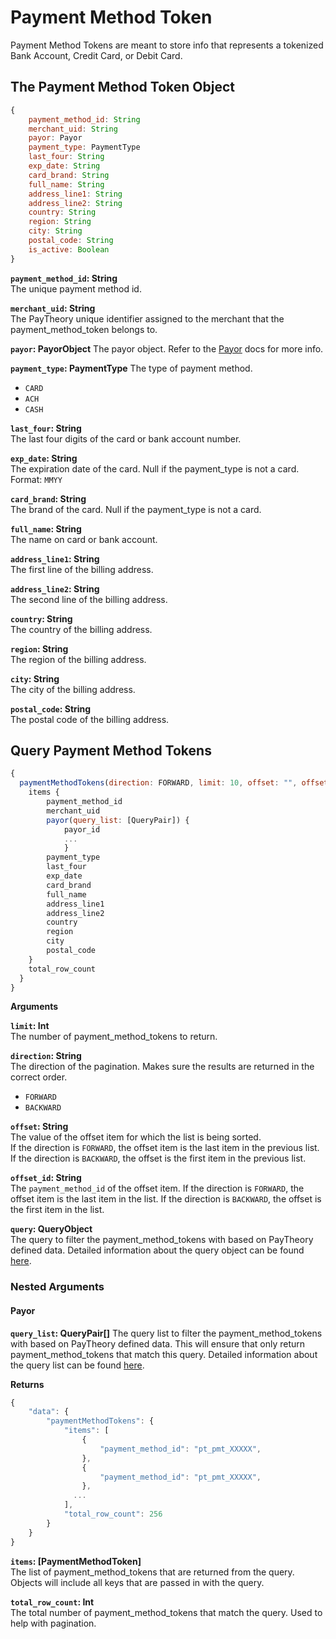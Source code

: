 # Payment Method Token

Payment Method Tokens are meant to store info that represents a tokenized Bank Account, Credit Card, or Debit Card.

## The Payment Method Token Object
```js
{
    payment_method_id: String
    merchant_uid: String
    payor: Payor
    payment_type: PaymentType
    last_four: String
    exp_date: String
    card_brand: String
    full_name: String
    address_line1: String
    address_line2: String
    country: String
    region: String
    city: String
    postal_code: String
    is_active: Boolean
}
```

**`payment_method_id`: String**  
The unique payment method id.

**`merchant_uid`: String**  
The PayTheory unique identifier assigned to the merchant that the payment_method_token belongs to.

**`payor`: PayorObject**
The payor object. Refer to the [Payor](payor) docs for more info.

**`payment_type`: PaymentType**
The type of payment method.
* `CARD`
* `ACH`
* `CASH`

**`last_four`: String**  
The last four digits of the card or bank account number.

**`exp_date`: String**  
The expiration date of the card. Null if the payment_type is not a card. Format: `MMYY`

**`card_brand`: String**  
The brand of the card. Null if the payment_type is not a card.

**`full_name`: String**  
The name on card or bank account.

**`address_line1`: String**  
The first line of the billing address.

**`address_line2`: String**  
The second line of the billing address.

**`country`: String**  
The country of the billing address.

**`region`: String**  
The region of the billing address.

**`city`: String**  
The city of the billing address.

**`postal_code`: String**  
The postal code of the billing address.

## Query Payment Method Tokens
```js
{
  paymentMethodTokens(direction: FORWARD, limit: 10, offset: "", offset_id: "", query: QueryObject) {
    items {
        payment_method_id
        merchant_uid
        payor(query_list: [QueryPair]) {
            payor_id
            ...
            }
        payment_type
        last_four
        exp_date
        card_brand
        full_name
        address_line1
        address_line2
        country
        region
        city
        postal_code
    }
    total_row_count
  }
}
```

**Arguments**

**`limit`: Int**  
The number of payment_method_tokens to return.

**`direction`: String**  
The direction of the pagination. Makes sure the results are returned in the correct order.
* `FORWARD`
* `BACKWARD`

**`offset`: String**  
The value of the offset item for which the list is being sorted.  
If the direction is `FORWARD`, the offset item is the last item in the previous list.  
If the direction is `BACKWARD`, the offset is the first item in the previous list.

**`offset_id`: String**  
The `payment_method_id` of the offset item. If the direction is `FORWARD`, the offset item is the last item in the list. If the direction is `BACKWARD`, the offset is the first item in the list.

**`query`: QueryObject**  
The query to filter the payment_method_tokens with based on PayTheory defined data.  Detailed information about the query object can be found [here](query).

### Nested Arguments
#### Payor
**`query_list`: QueryPair[]**
The query list to filter the payment_method_tokens with based on PayTheory defined data. This will ensure that only return payment_method_tokens that match this query. Detailed information about the query list can be found [here](query).


**Returns**

```js
{
    "data": {
        "paymentMethodTokens": {
            "items": [
                {
                    "payment_method_id": "pt_pmt_XXXXX",
                },
                {
                    "payment_method_id": "pt_pmt_XXXXX",
                },
              ...
            ],
            "total_row_count": 256
        }
    }
}
```

**`items`: [PaymentMethodToken]**  
The list of payment_method_tokens that are returned from the query. Objects will include all keys that are passed in with the query.

**`total_row_count`: Int**  
The total number of payment_method_tokens that match the query. Used to help with pagination.